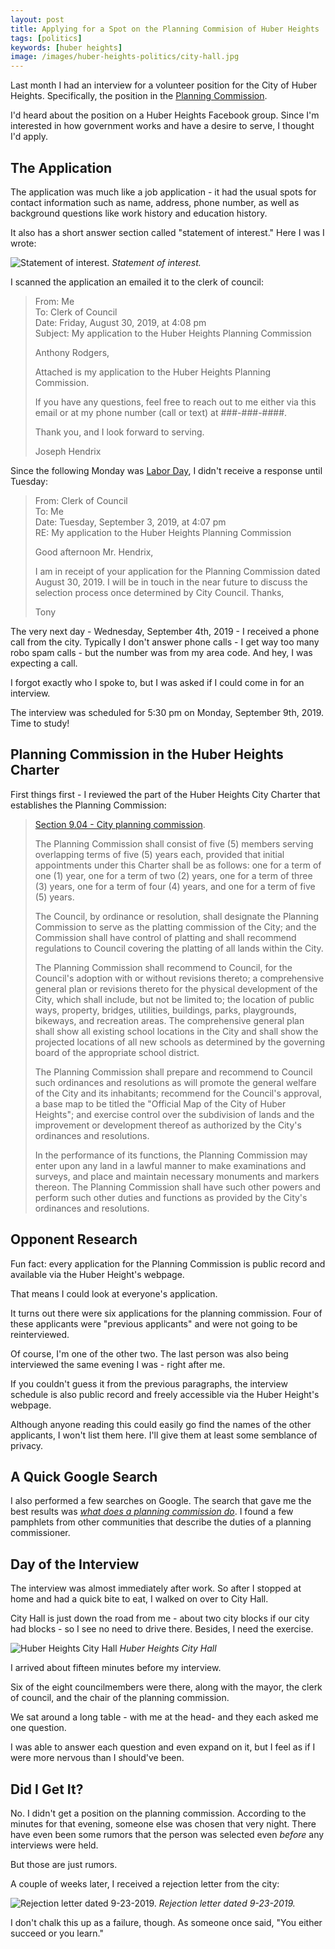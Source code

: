 ```yaml
---
layout: post
title: Applying for a Spot on the Planning Commision of Huber Heights
tags: [politics]
keywords: [huber heights]
image: /images/huber-heights-politics/city-hall.jpg
---
```


Last month I had an interview for a volunteer position for the City of Huber Heights. Specifically, the position in the [Planning Commission](https://www.hhoh.org/296/Planning-Commission).

I'd heard about the position on a Huber Heights Facebook group. Since I'm interested in how government works and have a desire to serve, I thought I'd apply.

## The Application

The application was much like a job application - it had the usual spots for contact information such as name, address, phone number, as well as background questions like work history and education history.

It also has a short answer section called "statement of interest." Here I was I wrote:

![Statement of interest.](/images/huber-heights-politics/statement-of-interest.png)
*Statement of interest.*

I scanned the application an emailed it to the clerk of council:

> From: Me<br />
> To: Clerk of Council<br />
> Date: Friday, August 30, 2019, at 4:08 pm<br />
> Subject: My application to the Huber Heights Planning Commission
> 
> Anthony Rodgers,
>  
> Attached is my application to the Huber Heights Planning Commission.
>  
> If you have any questions, feel free to reach out to me either via this email or at my phone number (call or text) at ###-###-####.
>  
> Thank you, and I look forward to serving.
>  
> Joseph Hendrix

Since the following Monday was [Labor Day](https://www.joehxblog.com/labor-day-themed-table-topics/), I didn't receive a response until Tuesday:

> From: Clerk of Council<br />
> To: Me<br />
> Date: Tuesday, September 3, 2019, at 4:07 pm<br />
> RE: My application to the Huber Heights Planning Commission
> 
> Good afternoon Mr. Hendrix,
>  
> I am in receipt of your application for the Planning Commission dated August 30, 2019. I will be in touch in the near future to discuss the selection process once determined by City Council. Thanks,
>  
> Tony

The very next day - Wednesday, September 4th, 2019 - I received a phone call from the city. Typically I don't answer phone calls - I get way too many robo spam calls - but the number was from my area code. And hey, I was expecting a call.

I forgot exactly who I spoke to, but I was asked if I could come in for an interview.

The interview was scheduled for 5:30 pm on Monday, September 9th, 2019. Time to study!

## Planning Commission in the Huber Heights Charter

First things first - I reviewed the part of the Huber Heights City Charter that establishes the Planning Commission:

> [Section 9.04 - City planning commission](https://library.municode.com/oh/huber_heights/codes/code_of_ordinances?nodeId=CHHUHEOH_ARTIXBOCO_S9.04CIPLCO).
> 
> The Planning Commission shall consist of five (5) members serving overlapping terms of five (5) years each, provided that initial appointments under this Charter shall be as follows: one for a term of one (1) year, one for a term of two (2) years, one for a term of three (3) years, one for a term of four (4) years, and one for a term of five (5) years.
> 
> The Council, by ordinance or resolution, shall designate the Planning Commission to serve as the platting commission of the City; and the Commission shall have control of platting and shall recommend regulations to Council covering the platting of all lands within the City.
> 
> The Planning Commission shall recommend to Council, for the Council's adoption with or without revisions thereto; a comprehensive general plan or revisions thereto for the physical development of the City, which shall include, but not be limited to; the location of public ways, property, bridges, utilities, buildings, parks, playgrounds, bikeways, and recreation areas. The comprehensive general plan shall show all existing school locations in the City and shall show the projected locations of all new schools as determined by the governing board of the appropriate school district.
> 
> The Planning Commission shall prepare and recommend to Council such ordinances and resolutions as will promote the general welfare of the City and its inhabitants; recommend for the Council's approval, a base map to be titled the "Official Map of the City of Huber Heights"; and exercise control over the subdivision of lands and the improvement or development thereof as authorized by the City's ordinances and resolutions.
> 
> In the performance of its functions, the Planning Commission may enter upon any land in a lawful manner to make examinations and surveys, and place and maintain necessary monuments and markers thereon. The Planning Commission shall have such other powers and perform such other duties and functions as provided by the City's ordinances and resolutions.

## Opponent Research

Fun fact: every application for the Planning Commission is public record and available via the Huber Height's webpage.

That means I could look at everyone's application.

It turns out there were six applications for the planning commission. Four of these applicants were "previous applicants" and were not going to be reinterviewed.

Of course, I'm one of the other two. The last person was also being interviewed the same evening I was - right after me.

If you couldn't guess it from the previous paragraphs, the interview schedule is also public record and freely accessible via the Huber Height's webpage.

Although anyone reading this could easily go find the names of the other applicants, I won't list them here. I'll give them at least some semblance of privacy.

## A Quick Google Search

I also performed a few searches on Google. The search that gave me the best results was *[what does a planning commission do](https://www.google.com/search?q=what+does+a+planning+commission+do)*. I found a few pamphlets from other communities that describe the duties of a planning commissioner.

## Day of the Interview

The interview was almost immediately after work. So after I stopped at home and had a quick bite to eat, I walked on over to City Hall.

City Hall is just down the road from me - about two city blocks if our city had blocks - so I see no need to drive there. Besides, I need the exercise.

![Huber Heights City Hall](/images/huber-heights-politics/city-hall.jpg)
*Huber Heights City Hall*

I arrived about fifteen minutes before my interview.

Six of the eight councilmembers were there, along with the mayor, the clerk of council, and the chair of the planning commission.

We sat around a long table - with me at the head- and they each asked me one question.

I was able to answer each question and even expand on it, but I feel as if I were more nervous than I should've been.

## Did I Get It?

No. I didn't get a position on the planning commission. According to the minutes for that evening, someone else was chosen that very night. There have even been some rumors that the person was selected even *before* any interviews were held.

But those are just rumors.

A couple of weeks later, I received a rejection letter from the city:

![Rejection letter dated 9-23-2019.](/images/huber-heights-politics/2019-09-23-rejection-letter.jpg)
*Rejection letter dated 9-23-2019.*

I don't chalk this up as a failure, though. As someone once said, "You either succeed or you learn."